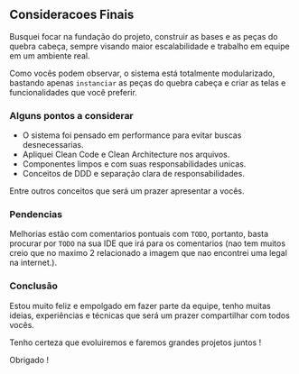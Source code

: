 ## Consideracoes Finais

Busquei focar na fundação do projeto, construir as bases e as peças do quebra cabeça, sempre visando maior escalabilidade e trabalho em equipe em um ambiente real.

Como vocês podem observar, o sistema está totalmente modularizado, bastando apenas `instanciar` as peças do quebra cabeça e criar as telas e funcionalidades que você preferir.

### Alguns pontos a considerar

-   O sistema foi pensado em performance para evitar buscas desnecessarias.
-   Apliquei Clean Code e Clean Architecture nos arquivos.
-   Componentes limpos e com suas responsabilidades unicas.
-   Conceitos de DDD e separação clara de responsabilidades.

Entre outros conceitos que será um prazer apresentar a vocês.

### Pendencias

Melhorias estão com comentarios pontuais com `TODO`, portanto, basta procurar por `TODO` na sua IDE que irá para os comentarios (nao tem muitos creio que no maximo 2 relacionado a imagem que nao encontrei uma legal na internet.).

### Conclusão

Estou muito feliz e empolgado em fazer parte da equipe, tenho muitas ideias, experiências e técnicas que será um prazer compartilhar com todos vocês.

Tenho certeza que evoluiremos e faremos grandes projetos juntos !

Obrigado !
